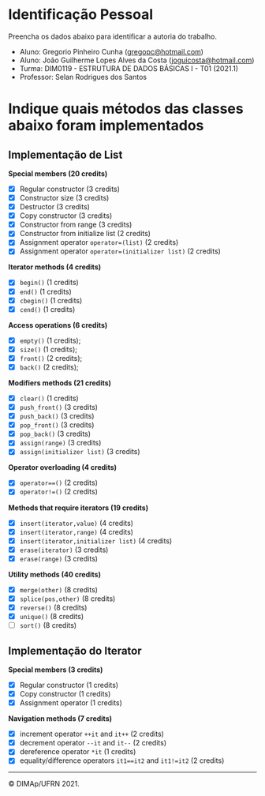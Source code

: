 ﻿# Identificação Pessoal

Preencha os dados abaixo para identificar a autoria do trabalho.

- Aluno: Gregorio Pinheiro Cunha (gregopc@hotmail.com)
- Aluno: João Guilherme Lopes Alves da Costa (joguicosta@hotmail.com)
- Turma: DIM0119 - ESTRUTURA DE DADOS BÁSICAS I - T01 (2021.1)
- Professor: Selan Rodrigues dos Santos

# Indique quais métodos das classes abaixo foram implementados

## Implementação de List

**Special members (20 credits)**
- [x] Regular constructor (3 credits)
- [x] Constructor size (3 credits)
- [x] Destructor (3 credits)
- [x] Copy constructor (3 credits)
- [x] Constructor from range (3 credits)
- [x] Constructor from initialize list (2 credits)
- [x] Assignment operator `operator=(list)` (2 credits)
- [x] Assignment operator `operator=(initializer list)` (2 credits)

**Iterator methods (4 credits)**
- [x] `begin()` (1 credits)
- [x] `end()` (1 credits)
- [x] `cbegin()` (1 credits)
- [x] `cend()` (1 credits)

**Access operations (6 credits)**
- [x] `empty()` (1 credits);
- [x] `size()` (1 credits);
- [x] `front()` (2 credits);
- [x] `back()` (2 credits);

**Modifiers methods (21 credits)**
- [x] `clear()` (1 credits)
- [x] `push_front()` (3 credits)
- [x] `push_back()` (3 credits)
- [x] `pop_front()` (3 credits)
- [x] `pop_back()` (3 credits)
- [x] `assign(range)` (3 credits)
- [x] `assign(initializer list)` (3 credits)

**Operator overloading (4 credits)**
- [x] `operator==()` (2 credits)
- [x] `operator!=()` (2 credits)

**Methods that require iterators (19 credits)**
- [x] `insert(iterator,value)` (4 credits)
- [x] `insert(iterator,range)` (4 credits)
- [x] `insert(iterator,initializer list)` (4 credits)
- [x] `erase(iterator)` (3 credits)
- [x] `erase(range)` (3 credits)

**Utility methods (40 credits)**
- [x] `merge(other)` (8 credits)
- [x] `splice(pos,other)` (8 credits)
- [x] `reverse()` (8 credits)
- [x] `unique()` (8 credits)
- [ ] `sort()` (8 credits)

## Implementação do Iterator

**Special members (3 credits)**
- [x] Regular constructor (1 credits)
- [x] Copy constructor (1 credits)
- [x] Assignment operator (1 credits)

**Navigation methods (7 credits)**
- [x] increment operator `++it` and `it++` (2 credits)
- [x] decrement operator `--it` and `it--` (2 credits)
- [x] dereference operator `*it` (1 credits)
- [x] equality/difference operators `it1==it2` and `it1!=it2` (2 credits)

--------
&copy; DIMAp/UFRN 2021.
